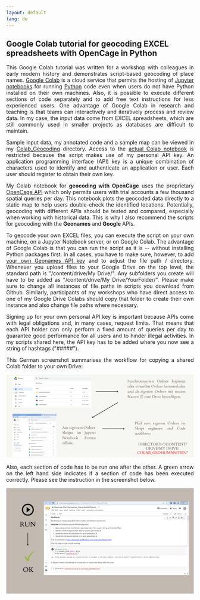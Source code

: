 ```yaml
---
layout: default
lang: de
---
```


<h2>Google Colab tutorial for geocoding EXCEL spreadsheets with OpenCage in Python</h2>

<p align="justify">This Google Colab tutorial was written for a workshop with colleagues in early modern history and demonstrates script-based geocoding of place names. <a href="https://colab.research.google.com/">Google Colab</a> is a cloud service that permits the hosting of <a href="https://jupyter.org/">Jupyter notebooks</a> for running <a href="https://www.python.org/">Python</a> code even when users do not have Python installed on their own machines. Also, it is possible to execute different sections of code separately and to add free text instructions for less experienced users. One advantage of Google Colab in research and teaching is that teams can interactively and iteratively process and review data. In my case, the input data come from EXCEL spreadsheets, which are still commonly used in smaller projects as databases are difficult to maintain.</p>

<p align="justify">Sample input data, my annotated code and a sample map can be viewed in my <a href="https://github.com/MonikaBarget/GeoHumTutorials/tree/master/Colab_Geocoding">Colab_Geocoding</a> directory. Access to the <a href="https://colab.research.google.com/drive/1TtMkbA2LFkC0Nuvsq0dZzQqGJIx1xQ7u">actual Colab notebook</a> is restricted because the script makes use of my personal API key. An application programming interface (API) key is a unique combination of characters used to identify and authenticate an application or user. Each user should register to obtain their own key.</p>

<p align="justify">My Colab notebook for <strong>geocoding with OpenCage</strong> uses the proprietary <a href="https://opencagedata.com/api">OpenCage API</a> which only permits users with trial accounts a few thousand spatial queries per day. This notebook plots the geocoded data directly to a static map to help users double-check the identified locations. Potentially, geocoding with different APIs should be tested and compared, especially when working with historical data. This is why I also recommend the scripts for geocoding with the <strong>Geonames</strong> and <strong>Google</strong> APIs.</p>

<p align="justify">To geocode your own EXCEL files, you can execute the script on your own machine, on a Jupyter Notebook server, or on Google Colab. The advantage of Google Colab is that you can run the script as it is -- without installing Python packages first. In all cases, you have to make sure, however, to add <a href="https://www.geonames.org/login">your own Geonames API key</a> and to adjust the file path / directory. Whenever you upload files to your Google Drive on the top level, the standard path is "/content/drive/My Drive/". Any subfolders you create will have to be added as "/content/drive/My Drive/YourFolder/". Please make sure to change all instances of file paths in scripts you download from Github. Similarly, participants of my workshops who have direct access to one of my Google Drive Colabs should copy that folder to create their own instance and also change file paths where necessary.</p>

<p align="justify">Signing up for your own personal API key is important because APIs come with legal obligations and, in many cases, request limits. That means that each API holder can only perform a fixed amount of queries per day to guarantee good performance for all users and to hinder illegal activities. In my scripts shared here, the API key has to be added where you now see a string of hashtags ("#####").</p>
  
<p align="justify">This German screenshot summarises the workflow for copying a shared Colab folder to your own Drive:</p>
  
<img alt="how to connect Colab DE" src="./PNG_Geodata_DE/GeocodePythonDE.png">
  
<p align="justify">Also, each section of code has to be run one after the other. A green arrow on the left hand side indicates if a section of code has been executed correctly. Please see the instruction in the screenshot below.</p>

<img alt="run COLAB" src="./PNG_Geodata_DE/RunCOLAB.png">
